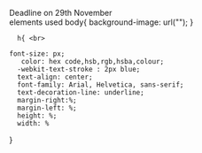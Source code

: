 Deadline on 29th November  
elements used
body{
    background-image: url("");
      }
      
      h{ <br>
     
    font-size: px; 
       color: hex code,hsb,rgb,hsba,colour; 
      -webkit-text-stroke : 2px blue; 
      text-align: center; 
      font-family: Arial, Helvetica, sans-serif; 
      text-decoration-line: underline; 
      margin-right:%; 
      margin-left: %; 
      height: %; 
      width: %  
      
  }
